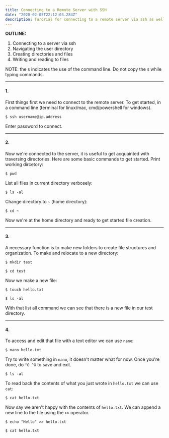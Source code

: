 ```yaml
---
title: Connecting to a Remote Server with SSH
date: "2020-02-05T22:12:03.284Z"
description: Turorial for connecting to a remote server via ssh as well as a rundown of basic commands.
---
```


**OUTLINE:**
1. Connecting to a server via ssh
2. Navigating the user directory
3. Creating directories and files
4. Writing and reading to files


NOTE: the ``$`` indicates the use of the command line. Do not copy the ``$`` while typing commands.

----------------------------------
#### 1.
First things first we need to connect to the remote server. To get started, in a command line (terminal for linux/mac, cmd/powershell for windows).
```
$ ssh username@ip.address
```
Enter password to connect.

----------------------------------
#### 2.
Now we're connected to the server, it is useful to get acquainted with traversing directories.
Here are some basic commands to get started.
Print working dircetory:
```
$ pwd
```
List all files in current directory verbosely:
```
$ ls -al
```
Change directory to ``~`` (home directory):
```
$ cd ~
```
Now we're at the home directory and ready to get started file creation.

----------------------------------
#### 3.
A necessary function is to make new folders to create file structures and organization.
To make and relocate to a new directory:
```
$ mkdir test
```
```
$ cd test
```
Now we make a new file:
```
$ touch hello.txt
```
```
$ ls -al
```
With that list all command we can see that there is a new file in our test directory.

----------------------------------
#### 4.
To access and edit that file with a text editor we can use ``nano``:
```
$ nano hello.txt
```
Try to write something in ``nano``, it doesn't matter what for now.
Once you're done, do ``^O ^X`` to save and exit.
```
$ ls -al
```
To read back the contents of what you just wrote in ``hello.txt`` we can use ``cat``:
```
$ cat hello.txt
```
Now say we aren't happy with the contents of ``hello.txt``. We can append a new line to the file using the ``>>`` operator.
```
$ echo "Hello" >> hello.txt
```
```
$ cat hello.txt
```